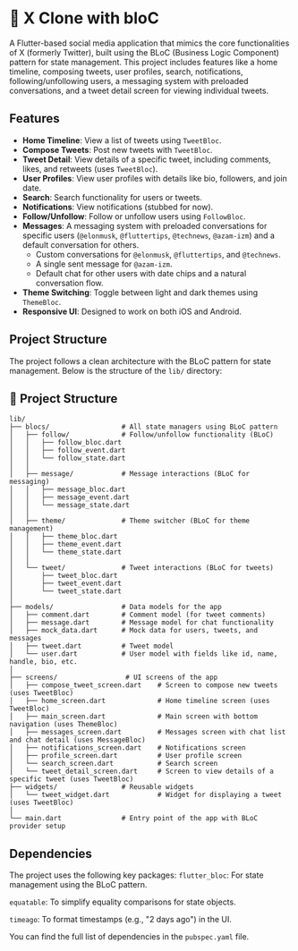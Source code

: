 # 📱 X Clone with bloC

A Flutter-based social media application that mimics the core functionalities of X (formerly Twitter), built using the BLoC (Business Logic Component) pattern for state management. This project includes features like a home timeline, composing tweets, user profiles, search, notifications, following/unfollowing users, a messaging system with preloaded conversations, and a tweet detail screen for viewing individual tweets.

## Features

- **Home Timeline**: View a list of tweets using `TweetBloc`.
- **Compose Tweets**: Post new tweets with `TweetBloc`.
- **Tweet Detail**: View details of a specific tweet, including comments, likes, and retweets (uses `TweetBloc`).
- **User Profiles**: View user profiles with details like bio, followers, and join date.
- **Search**: Search functionality for users or tweets.
- **Notifications**: View notifications (stubbed for now).
- **Follow/Unfollow**: Follow or unfollow users using `FollowBloc`.
- **Messages**: A messaging system with preloaded conversations for specific users (`@elonmusk`, `@fluttertips`, `@technews`, `@azam-izm`) and a default conversation for others.
  - Custom conversations for `@elonmusk`, `@fluttertips`, and `@technews`.
  - A single sent message for `@azam-izm`.
  - Default chat for other users with date chips and a natural conversation flow.
- **Theme Switching**: Toggle between light and dark themes using `ThemeBloc`.
- **Responsive UI**: Designed to work on both iOS and Android.

## Project Structure

The project follows a clean architecture with the BLoC pattern for state management. Below is the structure of the `lib/` directory:

## 📂 Project Structure
```
lib/
├── blocs/                  # All state managers using BLoC pattern
│   ├── follow/             # Follow/unfollow functionality (BLoC)
│   │   ├── follow_bloc.dart
│   │   ├── follow_event.dart
│   │   └── follow_state.dart
│   │
│   ├── message/            # Message interactions (BLoC for messaging)
│   │   ├── message_bloc.dart
│   │   ├── message_event.dart
│   │   └── message_state.dart
│   │
│   ├── theme/              # Theme switcher (BLoC for theme management)
│   │   ├── theme_bloc.dart
│   │   ├── theme_event.dart
│   │   └── theme_state.dart
│   │
│   └── tweet/              # Tweet interactions (BLoC for tweets)
│       ├── tweet_bloc.dart
│       ├── tweet_event.dart
│       └── tweet_state.dart
│
├── models/                 # Data models for the app
│   ├── comment.dart        # Comment model (for tweet comments)
│   ├── message.dart        # Message model for chat functionality
│   ├── mock_data.dart      # Mock data for users, tweets, and messages
│   ├── tweet.dart          # Tweet model
│   └── user.dart           # User model with fields like id, name, handle, bio, etc.
│
├── screens/                 # UI screens of the app
│   ├── compose_tweet_screen.dart    # Screen to compose new tweets (uses TweetBloc)
│   ├── home_screen.dart             # Home timeline screen (uses TweetBloc)
│   ├── main_screen.dart             # Main screen with bottom navigation (uses ThemeBloc)
│   ├── messages_screen.dart         # Messages screen with chat list and chat detail (uses MessageBloc)
│   ├── notifications_screen.dart    # Notifications screen
│   ├── profile_screen.dart          # User profile screen
│   └── search_screen.dart           # Search screen
│   └── tweet_detail_screen.dart     # Screen to view details of a specific tweet (uses TweetBloc)
├── widgets/                # Reusable widgets
│   └── tweet_widget.dart            # Widget for displaying a tweet (uses TweetBloc)
│
└── main.dart               # Entry point of the app with BLoC provider setup
```

## Dependencies
The project uses the following key packages:
`flutter_bloc`: For state management using the BLoC pattern.

`equatable`: To simplify equality comparisons for state objects.

`timeago`: To format timestamps (e.g., "2 days ago") in the UI.

You can find the full list of dependencies in the `pubspec.yaml` file.



